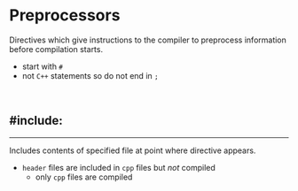 # Preprocessors

Directives which give instructions to the compiler to preprocess information before compilation starts.
- start with `#`
- not `C++` statements so do not end in `;`

<br />

## #include:
---
Includes contents of specified file at point where directive appears.
- `header` files are included in `cpp` files but *not* compiled
  - only `cpp` files are compiled
